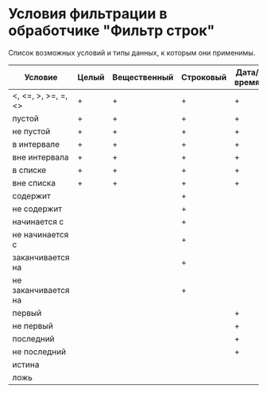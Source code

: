 # Условия фильтрации в обработчике "Фильтр строк"

Список возможных условий и типы данных, к которым они применимы.

| Условие | Целый | Вещественный | Строковый | Дата/время | Логический |
| ------- | ----- | ------------ | --------- | ---------- | ---------- |
| <, <=, >, >=, =, <> | + | + | + | + | + |
| пустой | + | + | + | + | + |
| не пустой | + | + | + | + | |
| в интервале | + | + | + | + | |
| вне интервала | + | + | + | + | |
| в списке | + | + | + | + | |
| вне списка | + | + | + | + | |
| содержит | | | + | | |
| не содержит | | | + | | |
| начинается с | | | + | | |
| не начинается с | | | + | | |
| заканчивается на | | | + | | |
| не заканчивается на | | | + | | |
| первый | | | | + | |
| не первый | | | | + | |
| последний | | | | + | |
| не последний | | | | + | |
| истина | | | | | + |
| ложь | | | | | + |
